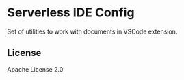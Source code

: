 # Serverless IDE Config

 Set of utilities to work with documents in VSCode extension.

## License

Apache License 2.0
